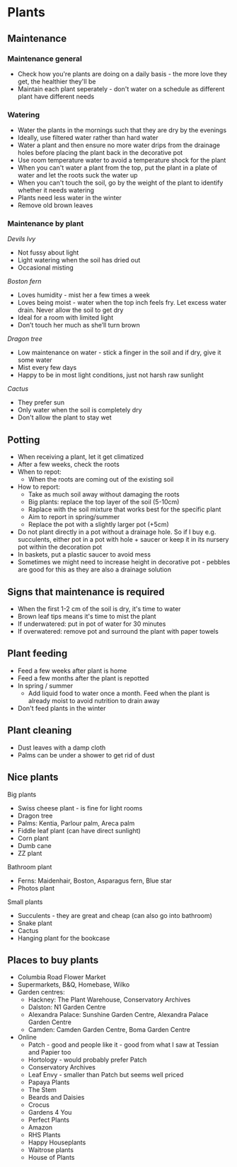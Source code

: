 # Plants

## Maintenance 
### Maintenance general
- Check how you're plants are doing on a daily basis - the more love they get, the healthier they'll be 
- Maintain each plant seperately - don't water on a schedule as different plant have different needs

### Watering
- Water the plants in the mornings such that they are dry by the evenings 
- Ideally, use filtered water rather than hard water
- Water a plant and then ensure no more water drips from the drainage holes before placing the plant back in the decorative pot 
- Use room temperature water to avoid a temperature shock for the plant
- When you can't water a plant from the top, put the plant in a plate of water and let the roots suck the water up
- When you can't touch the soil, go by the weight of the plant to identify whether it needs watering
- Plants need less water in the winter
- Remove old brown leaves

### Maintenance by plant 
*Devils Ivy*
- Not fussy about light 
- Light watering when the soil has dried out 
- Occasional misting

*Boston fern*
- Loves humidity - mist her a few times a week
- Loves being moist - water when the top inch feels fry. Let excess water drain. Never allow the soil to get dry
- Ideal for a room with limited light 
- Don’t touch her much as she’ll turn brown 

*Dragon tree*
- Low maintenance on water - stick a finger in the soil and if dry, give it some water
- Mist every few days
- Happy to be in most light conditions, just not harsh raw sunlight

*Cactus*
- They prefer sun
- Only water when the soil is completely dry
- Don't allow the plant to stay wet 

## Potting 
- When receiving a plant, let it get climatized
- After a few weeks, check the roots
- When to repot: 
  - When the roots are coming out of the existing soil 
- How to report: 
  - Take as much soil away without damaging the roots 
  - Big plants: replace the top layer of the soil (5-10cm) 
  - Raplace with the soil mixture that works best for the specific plant 
  - Aim to report in spring/summer
  - Replace the pot with a slightly larger pot (+5cm) 
- Do not plant directly in a pot without a drainage hole. So if I buy e.g. succulents, either pot in a pot with hole + saucer or keep it in its nursery pot within the decoration pot 
- In baskets, put a plastic saucer to avoid mess
- Sometimes we might need to increase height in decorative pot - pebbles are good for this as they are also a drainage solution

## Signs that maintenance is required
- When the first 1-2 cm of the soil is dry, it's time to water
- Brown leaf tips means it's time to mist the plant
- If underwatered: put in pot of water for 30 minutes
- If overwatered: remove pot and surround the plant with paper towels 

## Plant feeding
- Feed a few weeks after plant is home
- Feed a few months after the plant is repotted
- In spring / summer
  - Add liquid food to water once a month. Feed when the plant is already moist to avoid nutrition to drain away 
- Don't feed plants in the winter

## Plant cleaning
- Dust leaves with a damp cloth
- Palms can be under a shower to get rid of dust 

## Nice plants
Big plants 
- Swiss cheese plant - is fine for light rooms
- Dragon tree 
- Palms: Kentia, Parlour palm, Areca palm
- Fiddle leaf plant (can have direct sunlight)
- Corn plant 
- Dumb cane
- ZZ plant

Bathroom plant
- Ferns: Maidenhair, Boston, Asparagus fern, Blue star 
- Photos plant 

Small plants
- Succulents - they are great and cheap (can also go into bathroom) 
- Snake plant
- Cactus
- Hanging plant for the bookcase

## Places to buy plants
- Columbia Road Flower Market
- Supermarkets, B&Q, Homebase, Wilko
- Garden centres:
  - Hackney: The Plant Warehouse, Conservatory Archives 
  - Dalston: N1 Garden Centre
  - Alexandra Palace: Sunshine Garden Centre, Alexandra Palace Garden Centre
  - Camden: Camden Garden Centre, Boma Garden Centre
- Online
  - Patch - good and people like it - good from what I saw at Tessian and Papier too
  - Hortology - would probably prefer Patch
  - Conservatory Archives 
  - Leaf Envy - smaller than Patch but seems well priced
  - Papaya Plants
  - The Stem
  - Beards and Daisies
  - Crocus
  - Gardens 4 You
  - Perfect Plants
  - Amazon
  - RHS Plants
  - Happy Houseplants
  - Waitrose plants
  - House of Plants